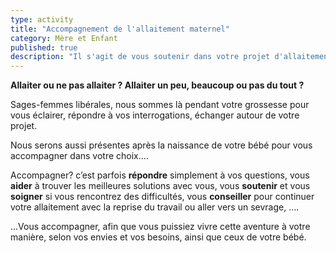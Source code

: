 ```yaml
---
type: activity
title: "Accompagnement de l'allaitement maternel"
category: Mère et Enfant
published: true
description: "Il s'agit de vous soutenir dans votre projet d'allaitement (quel qu’il soit), par l'écoute et l'information, les conseils et les soins, jusqu'au sevrage de votre bébé. "
---
```



**Allaiter ou ne pas allaiter ?
Allaiter un peu, beaucoup ou pas du tout ?**

Sages-femmes libérales, nous sommes là pendant votre grossesse pour vous éclairer, répondre à vos interrogations, échanger autour de votre projet.

Nous serons aussi présentes après la naissance de votre bébé pour vous accompagner dans votre choix....

Accompagner?  c’est parfois **répondre** simplement à vos questions, vous **aider** à trouver  les meilleures solutions avec  vous, vous **soutenir** et vous **soigner** si vous rencontrez des difficultés, vous **conseiller** pour continuer votre allaitement avec la reprise du travail ou aller vers un sevrage, ....

…Vous accompagner, afin que vous puissiez vivre cette aventure à votre manière, selon vos envies et vos besoins, ainsi que ceux de votre bébé.

